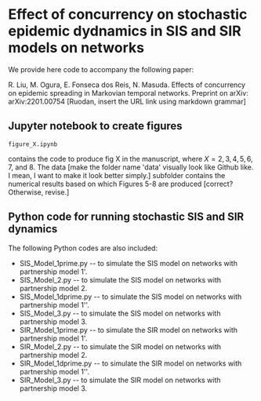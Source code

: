 # Effect of concurrency on stochastic epidemic dydnamics in SIS and SIR models on networks

We provide here code to accompany the following paper:

R. Liu, M. Ogura, E. Fonseca dos Reis, N. Masuda. 
Effects of concurrency on epidemic spreading in Markovian temporal networks. 
Preprint on arXiv: arXiv:2201.00754 [Ruodan, insert the URL link using markdown grammar]

## Jupyter notebook to create figures

```
figure_X.ipynb
```
contains the code to produce fig X in the manuscript, where $X = 2, 3, 4, 5, 6, 7$, and $8$.
The data [make the folder name 'data' visually look like Github like. I mean, I want to make it look better simply.] subfolder contains the numerical results based on which Figures 5-8 are produced [correct? Otherwise, revise.]

## Python code for running stochastic SIS and SIR dynamics

The following Python codes are also included:

- SIS_Model_1prime.py -- to simulate the SIS model on networks with partnership model 1'.
- SIS_Model_2.py -- to simulate the SIS model on networks with partnership model 2.
- SIS_Model_1dprime.py -- to simulate the SIS model on networks with partnership model 1''.
- SIS_Model_3.py -- to simulate the SIS model on networks with partnership model 3.
- SIR_Model_1prime.py -- to simulate the SIR model on networks with partnership model 1'.
- SIR_Model_2.py -- to simulate the SIR model on networks with partnership model 2.
- SIR_Model_1dprime.py -- to simulate the SIR model on networks with partnership model 1''.
- SIR_Model_3.py -- to simulate the SIR model on networks with partnership model 3.
